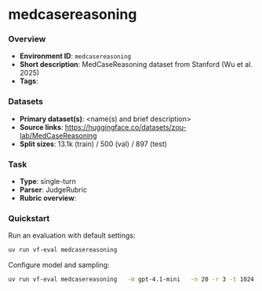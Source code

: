 # medcasereasoning

### Overview
- **Environment ID**: `medcasereasoning`
- **Short description**: MedCaseReasoning dataset from Stanford (Wu et al. 2025)
- **Tags**: 

### Datasets
- **Primary dataset(s)**: <name(s) and brief description>
- **Source links**: https://huggingface.co/datasets/zou-lab/MedCaseReasoning
- **Split sizes**: 13.1k (train) / 500 (val) / 897 (test)

### Task
- **Type**: single-turn
- **Parser**: JudgeRubric
- **Rubric overview**: <briefly list reward functions and key metrics>

### Quickstart
Run an evaluation with default settings:

```bash
uv run vf-eval medcasereasoning
```

Configure model and sampling:

```bash
uv run vf-eval medcasereasoning   -m gpt-4.1-mini   -n 20 -r 3 -t 1024 -T 0.7
```

